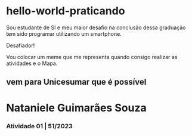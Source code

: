 # hello-world-praticando
Sou estudante de SI e meu maior desafio na conclusão dessa graduação tem sido programar utilizando um smartphone.

Desafiador!

Vou colocar um meme que me representa quando consigo realizar as atividades e o Mapa.

## vem para Unicesumar que é possível 
# Nataniele Guimarães Souza 
### Atividade 01 | 51/2023
